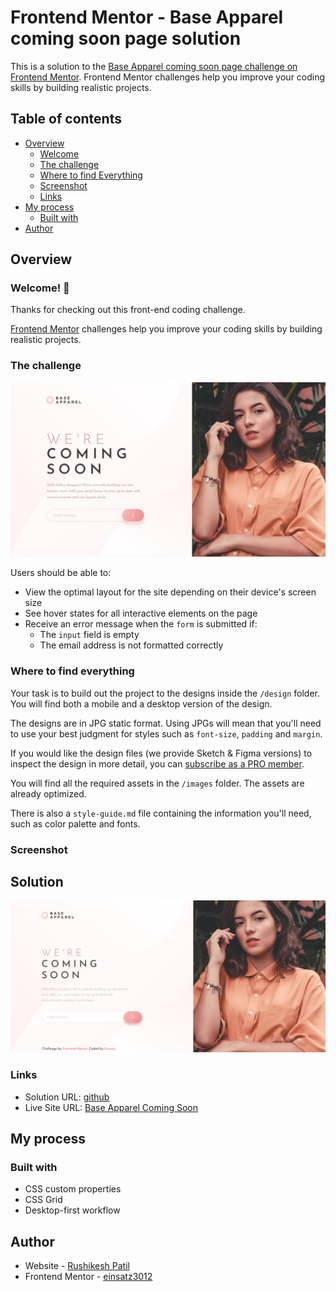 # Frontend Mentor - Base Apparel coming soon page solution

This is a solution to the [Base Apparel coming soon page challenge on Frontend Mentor](https://www.frontendmentor.io/challenges/base-apparel-coming-soon-page-5d46b47f8db8a7063f9331a0). Frontend Mentor challenges help you improve your coding skills by building realistic projects. 

## Table of contents

- [Overview](#overview)
  - [Welcome](#Welcome!-👋)
  - [The challenge](#the-challenge)
  - [Where to find Everything](#where-to-find-everything)
  - [Screenshot](#screenshot)
  - [Links](#links)
- [My process](#my-process)
  - [Built with](#built-with)
- [Author](#author)

## Overview

### Welcome! 👋

Thanks for checking out this front-end coding challenge.

[Frontend Mentor](https://www.frontendmentor.io) challenges help you improve your coding skills by building realistic projects.

### The challenge

![](./design/desktop-design.jpg)

Users should be able to:

- View the optimal layout for the site depending on their device's screen size
- See hover states for all interactive elements on the page
- Receive an error message when the `form` is submitted if:
  - The `input` field is empty
  - The email address is not formatted correctly

### Where to find everything

Your task is to build out the project to the designs inside the `/design` folder. You will find both a mobile and a desktop version of the design. 

The designs are in JPG static format. Using JPGs will mean that you'll need to use your best judgment for styles such as `font-size`, `padding` and `margin`. 

If you would like the design files (we provide Sketch & Figma versions) to inspect the design in more detail, you can [subscribe as a PRO member](https://www.frontendmentor.io/pro).

You will find all the required assets in the `/images` folder. The assets are already optimized.

There is also a `style-guide.md` file containing the information you'll need, such as color palette and fonts.

### Screenshot

## Solution
![](./images/screenshot.png)


### Links

- Solution URL: [github](https://github.com/einsatz3012/base-apparel-coming-soon)
- Live Site URL: [Base Apparel Coming Soon](https://einsatz3012.github.io/base-apparel-coming-soon/)

## My process

### Built with

- CSS custom properties
- CSS Grid
- Desktop-first workflow

## Author

- Website - [Rushikesh Patil](https://www.linkedin.com/in/rushikesh-patil-01/)
- Frontend Mentor - [einsatz3012](https://www.frontendmentor.io/profile/einsatz3012)


